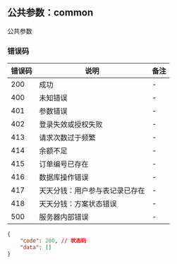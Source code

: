 ##  公共参数：common

公共参数

### 错误码
错误码 | 说明 | 备注
--------- | ------- | ---------  
 200 | 成功 |  -
 400 | 未知错误 |  - 
 401 | 参数错误 |  - 
 402 | 登录失效或授权失败 |  - 
 413 | 请求次数过于频繁 |  - 
 414 | 余额不足 |  - 
 415 | 订单编号已存在 |  - 
 416 | 数据库操作错误 |  - 
 417 | 天天分钱：用户参与表记录已存在 |  - 
 418 | 天天分钱：方案状态错误 |  - 
 500 | 服务器内部错误 |  - 

```json
{
    "code": 200, // 状态码
    "data": []
}
```
